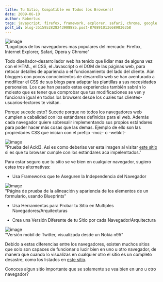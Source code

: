 ```yaml
---
title: Tu Sitio, Compatible en Todos los Browsers!
date: 2009-06-10
author: Robertux
tags: javascript, firefox, framework, explorer, safari, chrome, google, Opera, css
post_id: blog-3515952828243908885.post-8708910136689830358
---
```


![image](https://4.bp.blogspot.com/_jH77WNrMVRA/Siymb7gqwCI/AAAAAAAAFtA/d-rNTzrK0NM/s400/browsers.png)    
"Logotipos de los
navegadores mas populares del mercado: Firefox, Internet Explorer, Safari, Opera y Chrome"

Todo diseñador-desarrollador web ha tenido que lidiar mas de alguna vez con el HTML, el CSS, el Javascript o el DOM de las páginas web, para retocar detalles de apariencia o el funcionamiento del lado del cliente. Aún bloggers con pocos conocimientos de desarrollo web se han aventurado a modificar el CSS de sus blogs para adaptar las plantillas a sus necesidades personales. Los que han pasado estas experiencias también sabrán lo molesto que es tener que comprobar que tus modificaciones se ven y funcionan igual en todos los browsers desde los cuales tus clientes-usuarios-lectores te visitan.

Porque sucede esto? Sucede porque no todos los navegadores web cumplen a cabalidad con los estándares definidos para el web. Además cada navegador quiere sobresalir implementando sus propios estándares para poder hacer más cosas que las demas. Ejemplo de ello son las propiedades CSS que inician con el prefijo -moz- o -webkit-

![image](https://1.bp.blogspot.com/_jH77WNrMVRA/Si810qCVfQI/AAAAAAAAFtI/7Ki22CkyW1k/s400/acid3.png)    
"Prueba del Acid3. Asi es
como deberias ver esta imagen al visitar [este sitio](https://acid3.acidtests.org/) si es que tu browser cumple con los estándares aca impelemtados."

Para estar seguro que tu sitio se ve bien en cualquier navegador, sugiero estas tres alternativas:

- Usa Frameworks que te Aseguren la Independencia del Navegador

![image](https://2.bp.blogspot.com/_jH77WNrMVRA/Si9cXLdcggI/AAAAAAAAFtQ/tzNWPRRxoWU/s400/csstest.png)    
"Página de prueba de la alineación y apariencia
de los elementos de un formulario, usando Blueprints"

- Usa Herramientas para Probar tu Sitio en Multiples Navegadores/Arquitecturas

- Crea una Versión Diferente de tu Sitio por cada Navegador/Arquitectura

![image](https://1.bp.blogspot.com/_jH77WNrMVRA/Si9zN0PgSGI/AAAAAAAAFtY/zZq57EAwPS8/s400/nokiatwitter.jpg)    
"Versión mobil de Twitter,
visualizada desde un Nokia n95"

Debido a estas diferencias entre los navegadores, existen muchos sitios que solo son capaces de funcionar o lucir bien en uno u otro navegador, de manera que cuando lo visualizas en cualquier otro el sitio es un completo desastre, como los listados en [este sitio](https://toastytech.com/good/badsitelistframe.html).

Conoces algun sitio importante que se solamente se vea bien en uno u otro navegador?